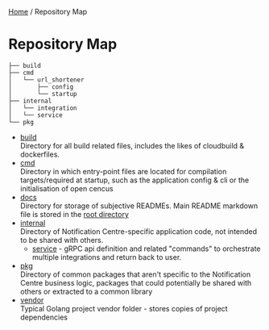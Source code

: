 [Home](../../README.md) / Repository Map

# Repository Map
```
├── build
├── cmd
│   └── url_shortener
│       ├── config
│       └── startup
├── internal
│   └── integration
│   └── service
└── pkg

```
- [build](../../build) \
Directory for all build related files, includes the likes of cloudbuild & dockerfiles.
- [cmd](../../cmd) \
Directory in which entry-point files are located for compilation targets/required at startup, such as the application config & cli or the initialisation of open cencus
- [docs](../../docs) \
Directory for storage of subjective READMEs. Main README markdown file is stored in the [root directory](../..)
- [internal](../../internal) \
Directory of Notification Centre-specific application code, not intended to be shared with others.
    - [service](../../internal/service) - gRPC api definition and related "commands" to orchestrate multiple integrations and return back to user.
- [pkg](../../pkg) \
Directory of common packages that aren't specific to the Notification Centre business logic, packages that could potentially be shared with others or extracted to a common library
- [vendor](../../vendor) \
Typical Golang project vendor folder - stores copies of project dependencies
